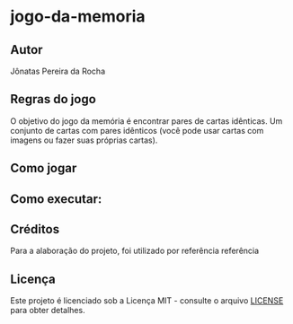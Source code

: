 # jogo-da-memoria

## Autor
Jônatas Pereira da Rocha

## Regras do jogo
O objetivo do jogo da memória é encontrar pares de cartas idênticas. Um conjunto de cartas com pares idênticos (você pode usar cartas com imagens ou fazer suas próprias cartas).

## Como jogar


## Como executar:


## Créditos
Para a alaboração do projeto, foi utilizado por referência referência 
## Licença

Este projeto é licenciado sob a Licença MIT - consulte o arquivo [LICENSE](LICENSE) para obter detalhes.